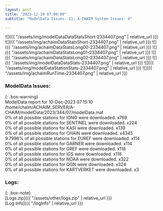 ```yaml
---
layout: post
title: "2023-12-10 07:00:00"
subtitle: "ModelData Issues: 11; A-CHAIM System Issues: 0"

---
```


![]({{ "/assets/img/modelDataDataStatsShort-2334407.png" | relative_url }})
![]({{ "/assets/img/achaimDataStatsShort-2334407.png" | relative_url }})
![]({{ "/assets/img/achaimDataStatsLong00-2334407.png" | relative_url }})
![]({{ "/assets/img/achaimDataStatsLong01-2334407.png" | relative_url }})
![]({{ "/assets/img/achaimDataStatsLong02-2334407.png" | relative_url }})
![]({{ "/assets/img/modelDataDataStats-2334407.png" | relative_url }})
![]({{ "/assets/img/modelDataStationStats-2334407.png" | relative_url }})
![]({{ "/assets/img/achaimRunTime-2334407.png" | relative_url }})


### ModelData Issues:  
  
{: .box-warning}  
 ModelData report for 10-Dec-2023 07:15:10   
 /home/chaim/ACHAIM_SERVER/A-CHAIM/modelData/2023/344/07/modelData.mat   
 0% of all possible stations for IONO were downloaded. x769   
 0% of all possible stations for SENTINEL were downloaded. x224   
 0% of all possible stations for KASI were downloaded. x139   
 0% of all possible stations for CHAIN were downloaded. x4345   
 9.7996% of all possible stations for EUREF were downloaded. x114   
 0% of all possible stations for GARNER were downloaded. x114   
 0% of all possible stations for GREF were downloaded. x118   
 0% of all possible stations for IGS were downloaded. x118   
 0% of all possible stations for NOAA were downloaded. x322   
 0% of all possible stations for QGN were downloaded. x324   
 0% of all possible stations for KARTVERKET were downloaded. x3   
  


### Logs:  
  
{: .box-note}  
[Logs.zip]({{ "/assets/other/logs.zip" | relative_url }})  
[Log Info]({{ "/logInfo" | relative_url }})  

